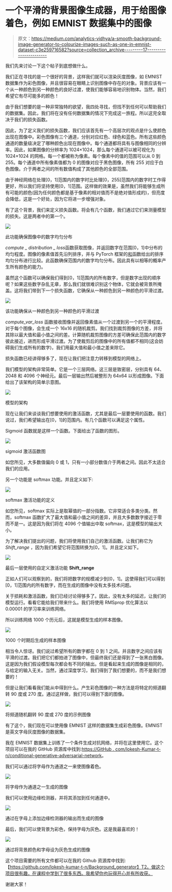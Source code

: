 # 一个平滑的背景图像生成器，用于给图像着色，例如 EMNIST 数据集中的图像

> 原文：<https://medium.com/analytics-vidhya/a-smooth-background-image-generator-to-colourize-images-such-as-one-in-emnist-dataset-c3e259716582?source=collection_archive---------17----------------------->

我们先来讨论一下这个帖子到底想做什么。

我们正在寻找的是一个很好的背景，这样我们就可以渲染灰度图像，如 EMNIST 数据集作为彩色图像，并且很容易在眼睛上识别图像中存在的对象。背景应该有一个从一种颜色到另一种颜色的良好过渡，使我们能够容易地识别物体。当然，我们希望它有尽可能多的颜色！

由于我们想要的是一种非常独特的欲望，我四处寻找，但找不到任何可以帮助我们的数据集。因此，我们将在没有任何数据集的情况下完成这一旅程。所以这完全取决于我们的损失函数。

因此，为了定义我们的损失函数，我们应该首先有一个高层次的观点是什么使颜色出现在图像中。彩色图像有三个通道，分别对应红色、绿色和蓝色。所有这些颜色通道的数量级决定了哪种颜色出现在图像中。每个通道都将具有与图像相同的分辨率。因此，如果图像的分辨率为 1024×1024，那么每个通道可以被可视化为 1024×1024 的网格。每一个都被称为像素。每个像素中的值的范围可以从 0 到 255。每个通道中所有像素值都为 0 的图像对应于黑色图像，所有 255 对应于白色图像。介于两者之间的所有数值构成了其他颜色的全部范围。

由于神经网络在处理[0，1]范围内的数字时比处理[0，255]范围内的数字时工作得更好，所以我们将坚持使用[0，1]范围。这样做的效果是，虽然我们将能够生成所有可能的颜色(因为任何颜色都是基于像素的相对值而不是绝对值形成的)，但亮度会降低，这是一个好处，因为它将进一步增强对象。

有了这个背景，我们来定义损失函数。将会有几个函数，我们通过它们来测量模型的损失。这是两者中的第一个。

![](img/87bc3ca710f4f606b61d0fc8e64be8a6.png)

此功能确保图像中的数字均匀分布

*compute _ distribution _ loss*函数获取图像，并返回数字在范围[0，1]中分布的均匀程度。图像的像素值首先沿列排序，并与 PyTorch 框架的[和](https://pytorch.org/docs/stable/generated/torch.rand.html)函数给出的排序均匀分布进行比较。此函数确保范围内的数字均匀分布。因此具有以相等的概率产生所有颜色的能力。

虽然这个函数可以确保我们得到[0，1]范围内的所有数字，但是数字出现的顺序呢？如果这些数字杂乱无章，那么我们就很难识别这个物体，它就会被背景所掩盖。这将我们带到下一个损失函数，它确保从一种颜色到另一种颜色的平滑过渡。

![](img/dee8e61243c3b09681d0dd94c54fecdf.png)

该功能确保从一种颜色到另一种颜色的平滑过渡

*compute_var_loss* 函数接收图像并返回像素值从一个过渡到另一个的平滑程度。对于每个图像，会生成一个 16x16 的随机裁剪。我们找到裁剪图像的方差，并将其除以最大值和最小值之间的差。计算随机裁剪图像的方差可确保此范围内的数字彼此接近，进而形成平滑过渡。为了使裁剪后的图像中的所有值都不相同(这会妨碍我们生成所有的数字)，我们用最大值和最小值之差来除它。

损失函数已经讲得够多了，现在让我们把注意力转移到模型的网络上。

我们模型的架构非常简单。它是一个三层网络。这三层是致密层，分别具有 64、2048 和 4096 个神经元。最后一层输出然后被整形为 64x64 以形成图像。下面给出了该架构的简单示意图。

![](img/22b0a2b9f1bc0f0b7cc8b62c9e2348dd.png)

模型的架构

现在让我们来谈谈我们想要使用的激活函数，尤其是最后一层要使用的函数。我们说过，我们希望输出在[0，1]的范围内。有几个函数可以满足这个属性。

Sigmoid 函数就是这样一个函数。下面给出了函数的图形。

![](img/d7025d160f64e8637f516c7cb6687423.png)

sigmoid 激活函数图

如您所见，大多数值偏向 0 或 1，只有一小部分数值介于两者之间。因此不太适合我们的应用。

另一个功能是 softmax 功能。并且定义如下:

![](img/bc568532ded8a691cd79e3bc13fa661f.png)

softmax 激活功能的定义

如您所见，softmax 实际上是取幂值的一部分指数。它非常适合多类分类。然而，softmax 函数扩大了最大值和最小值之间的差异，并且大多数数字接近于零而不是一。这是因为我们将在 4096 个值输出中取 softmax，这是模型的输出大小。

为了解决我们提出的问题，我们将使用我们自己的激活函数。让我们称它为 *Shift_range* ，因为我们希望它将范围转换为[0，1]。并且定义如下。

![](img/9d9cfdea7d08bca822f36da450508a77.png)

最后一层使用的自定义激活功能 **Shift_range**

正如人们可以观察到的，我们将把数字的规模减少到[0，1]。这使得我们可以得到[0，1]范围内的所有数字，而在生成的图像中没有太多技术问题。

关于损耗和激活函数，我们已经讨论得够多了。因此，没有太多的延迟，让我们的模型运行。看看它能给我们带来什么。我们将使用 RMSprop 优化算法以 0.00001 的学习率来训练网络。

所以训练网络 1000 个历元后，这就是模型生成的样本图像。

![](img/347a64779e3850e1d1ff62f033fafb6f.png)

1000 个时期后生成的样本图像

相当令人惊讶。我们说过希望所有的数字都在 0 到 1 之间。并且数字之间应该有平滑的过渡。我们把它们都拍进了图像中，但最终我们还是得到了一张黑白图像。这是因为我们假设模型每次都会有不同的输出。但是看起来生成的图像是相同的，与给定的输入无关。当然，通过深度学习，我们得到了我们想要的，而不是我们想要的！

但是让我们看看我们能从中得到什么。产生彩色图像的一种方法是将特定的频道翻转 90 度或 270 度。通过这样做，我们可以得到下面的图像。

![](img/cf674d0a3b44dcd778122fcade074bb6.png)

将频道随机翻转 90 度或 270 度的示例图像

有了这个，我们现在可以使用像 EMNIST 这样的数据集生成彩色图像。EMNIST 是英文字母灰度图像的数据集。

我在 EMNIST 数据集上训练了一个条件生成对抗网络，并将在这里使用它。这个项目可以在我的 GitHub 资源库中找到:[https://GitHub . com/lokesh-Kumar-t-n/conditional-generative-adversarial-network](https://github.com/lokesh-kumar-t-n/conditional-generative-adversarial-network/)。

我们可以通过将字母作为通道之一来使图像着色。

![](img/b8e22e30fd9b06c7fb726c6313307ca2.png)

将字母作为通道之一生成的图像

我们可以使用边缘检测器，并将其添加到任何通道中。

![](img/d6138bf6716d801db82fa045d865199e.png)

通过在字母上添加边缘检测器的输出而生成的图像

最后，我们可以使背景为彩色，保持字母为灰色。这是我最喜欢的！

![](img/6c3a39e3c5e5eefe5ea69af5b8ce41b9.png)

通过将背景颜色和字母设为灰色生成的图像

这个项目需要的所有文件都可以在我的 Github 资源库中找到:【https://github.com/lokesh-kumar-t-n/Background_generator】T2。做这个项目很有趣，在课程中学到了很多东西。我希望你也玩得开心并有所收获。

谢谢大家！